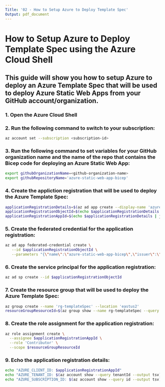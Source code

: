 ```yaml
---
Title: '02 - How to Setup Azure to Deploy Template Spec'
Output: pdf_document
---
```


# How to Setup Azure to Deploy Template Spec using the Azure Cloud Shell
## This guide will show you how to setup Azure to deploy an Azure Template Spec that will be used to deploy Azure Static Web Apps from your GitHub account/organization.

###  1. Open the Azure Cloud Shell
###  2. Run the following command to switch to your subscription:
```bash
az account set --subscription <subscription-id>
```
###  3. Run the following command to set variables for your GitHub organization name and the name of the repo that contains the Bicep code for deploying an Azure Static Web App:
```bash
export githubOrganizationName=<github-organization-name>
export githubRepositoryName='azure-static-web-app-bicep'
```
###  4. Create the appliction registration that will be used to deploy the Azure Template Spec:
```bash
applicationRegistrationDetails=$(az ad app create --display-name 'azure-static-web-app-bicep')
applicationRegistrationObjectId=$(echo $applicationRegistrationDetails | jq -r '.id')
applicationRegistrationAppId=$(echo $applicationRegistrationDetails | jq -r '.appId')
```
###  5. Create the federated credential for the application registration:
```bash
az ad app federated-credential create \
   --id $applicationRegistrationObjectId \
   --parameters "{\"name\":\"azure-static-web-app-bicep\",\"issuer\":\"https://token.actions.githubusercontent.com\",\"subject\":\"repo:${githubOrganizationName}/${githubRepositoryName}:ref:refs/heads/main\",\"audiences\":[\"api://AzureADTokenExchange\"]}"
```
###  6. Create the service principal for the application registration:
```bash
az ad sp create --id $applicationRegistrationObjectId
```
###  7. Create the resource group that will be used to deploy the Azure Template Spec:
```bash
az group create --name 'rg-templateSpec' --location 'eastus2'
resourceGroupResourceId=$(az group show --name rg-templateSpec --query id --output tsv)
```
###  8. Create the role assignment for the application registration:
```bash
az role assignment create \
  --assignee $applicationRegistrationAppId \
  --role 'Contributor' \
  --scope $resourceGroupResourceId
```
###  9. Echo the application registration details:
```bash
echo "AZURE_CLIENT_ID: $applicationRegistrationAppId"
echo "AZURE_TENANT_ID: $(az account show --query tenantId --output tsv)"
echo "AZURE_SUBSCRIPTION_ID: $(az account show --query id --output tsv)"
```